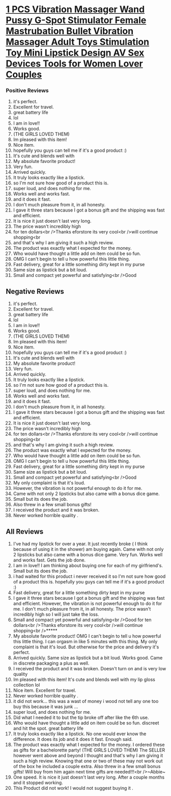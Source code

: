 # [1 PCS Vibration Massager Wand Pussy G-Spot Stimulator Female Mastrubation Bullet Vibration Massager Adult Toys Stimulation Toy Mini Lipstick Design AV Sex Devices Tools for Women Lover Couples](https://products.checkmycream.com/products/1-PCS-Vibration-Massager-Wand-Pussy-G-Spot-Stimulator-Female-Mastrubation-Bullet-Vibration-Massager-Adult-Toys-Stimulation-Toy-Mini-Lipstick-Design-AV-Sex-Devices-Tools-for-Women-Lover-Couples.html)

### Positive Reviews

<ol>
      <li>it&#x27;s perfect.</li>
      <li>Excellent for travel.</li>
      <li>great battery life</li>
      <li>lol</li>
      <li>I am in love!!</li>
      <li>Works good.</li>
      <li>(THE GIRLS LOVED THEM)  </li>
      <li>Im pleased with this item!</li>
      <li>Nice item.</li>
      <li>hopefully you guys can tell me if it&#x27;s a good product :)</li>
      <li>It&#x27;s cute and blends well with</li>
      <li>My absolute favorite product!</li>
      <li>Very fun.</li>
      <li>Arrived quickly.</li>
      <li>It truly looks exactly like a lipstick.</li>
      <li>so I&#x27;m not sure how good of a product this is.</li>
      <li>super loud, and does nothing for me.</li>
      <li>Works well and works fast.</li>
      <li>and it does it fast.</li>
      <li>I don&#x27;t much pleasure from it, in all honesty.</li>
      <li>I gave it three stars because I got a bonus gift and the shipping was fast and efficient.</li>
      <li>It is nice it just doesn&#x27;t last very long.</li>
      <li>The price wasn&#x27;t incredibly high</li>
      <li>for ten dollars&lt;br /&gt;Thanks eforstore its very cool&lt;br /&gt;will continue shopping&lt;br</li>
      <li>and that&#x27;s why I am giving it such a high review.  </li>
      <li>The product was exactly what I expected for the money.  </li>
      <li>Who would have thought a little add on item could be so fun.</li>
      <li>OMG I can&#x27;t begin to tell u how powerful this little thing.</li>
      <li>Fast delivery, great for a little something dirty kept in my purse</li>
      <li>Same size as lipstick but a bit loud.</li>
      <li>Small and compact yet powerful and satisfying&lt;br /&gt;Good</li>
</ol>


<h2>Negative Reviews</h2>
<ol>
<li> it&#x27;s perfect.</li>
<li> Excellent for travel.</li>
<li> great battery life</li>
<li> lol</li>
<li> I am in love!!</li>
<li> Works good.</li>
<li> (THE GIRLS LOVED THEM)  </li>
<li> Im pleased with this item!</li>
<li> Nice item.</li>
<li> hopefully you guys can tell me if it&#x27;s a good product :)</li>
<li> It&#x27;s cute and blends well with</li>
<li> My absolute favorite product!</li>
<li> Very fun.</li>
<li> Arrived quickly.</li>
<li> It truly looks exactly like a lipstick.</li>
<li> so I&#x27;m not sure how good of a product this is.</li>
<li> super loud, and does nothing for me.</li>
<li> Works well and works fast.</li>
<li> and it does it fast.</li>
<li> I don&#x27;t much pleasure from it, in all honesty.</li>
<li> I gave it three stars because I got a bonus gift and the shipping was fast and efficient.</li>
<li> It is nice it just doesn&#x27;t last very long.</li>
<li> The price wasn&#x27;t incredibly high</li>
<li> for ten dollars&lt;br /&gt;Thanks eforstore its very cool&lt;br /&gt;will continue shopping&lt;br</li>
<li> and that&#x27;s why I am giving it such a high review.  </li>
<li> The product was exactly what I expected for the money.  </li>
<li> Who would have thought a little add on item could be so fun.</li>
<li> OMG I can&#x27;t begin to tell u how powerful this little thing.</li>
<li> Fast delivery, great for a little something dirty kept in my purse</li>
<li> Same size as lipstick but a bit loud.</li>
<li> Small and compact yet powerful and satisfying&lt;br /&gt;Good</li>
<li> My only complaint is that it&#x27;s loud.</li>
<li> However, the vibration is not powerful enough to do it for me.</li>
<li> Came with not only 2 lipsticks but also came with a bonus dice game.</li>
<li> Small but its does the job.</li>
<li> Also threw in a few small bonus gifts!  </li>
<li> I received the product and it was broken.</li>
<li> Never worked horrible quality .</li>
</ol>

<h2>All Reviews</h2>

<ol>
    <li> I&#x27;ve had my lipstick for over a year. It just recently broke ( I think because of using it in the shower) am buying again. Came with not only 2 lipsticks but also came with a bonus dice game. Very fun. Works well and works fast. Gets the job done.</li>
    <li> I am in love!! I am thinking about buying one for each of my girlfriend&#x27;s.  Small but its does the job.</li>
    <li> i had waited for this product i never received it so I&#x27;m not sure how good of a product this is. hopefully you guys can tell me if it&#x27;s a good product :)</li>
    <li> Fast delivery, great for a little something dirty kept in my purse</li>
    <li> I gave it three stars because I got a bonus gift and the shipping was fast and efficient. However, the vibration is not powerful enough to do it for me. I don&#x27;t much pleasure from it, in all honesty. The price wasn&#x27;t incredibly high so I will just take the loss.</li>
    <li> Small and compact yet powerful and satisfying&lt;br /&gt;Good for ten dollars&lt;br /&gt;Thanks eforstore its very cool&lt;br /&gt;will continue shopping&lt;br /&gt;*****</li>
    <li> My absolute favorite product! OMG I can&#x27;t begin to tell u how powerful this little thing. I can orgasm in like 5 minutes with this thing. My only complaint is that it&#x27;s loud. But otherwise for the price and delivery it&#x27;s perfect.</li>
    <li> Arrived quickly. Same size as lipstick but a bit loud. Works good. Came in discrete packaging a plus as well.</li>
    <li> I received the product and it was broken. Doesn&#x27;t turn on and is very low quality</li>
    <li> Im pleased with this item! It&#x27;s cute and blends well with my lip gloss collection lol</li>
    <li> Nice item. Excellent for travel.</li>
    <li> Never worked horrible quality .</li>
    <li> it did not work... this was a wast of money i  wood not tell any one too buy this because it was junk ...</li>
    <li> super loud, and does nothing for me.</li>
    <li> Did what I needed it to but the tip broke off after like the 6th use.</li>
    <li> Who would have thought a little add on item could be so fun. discreet and hit the spot. great battery life</li>
    <li> It truly looks exactly like a lipstick. No one would ever know the difference. It does its job and it does it fast. Enough said.</li>
    <li> The product was exactly what I expected for the money.  I ordered these as gifts for a bachelorette party! (THE GIRLS LOVED THEM)  The SELLER however went above and beyond I thought and that&#x27;s why I am giving it such a high review.  Knowing that one or two of these may not work out of the box he included a couple extra.  Also threw in a few small bonus gifts!  Will buy from him again next time gifts are needed!!!&lt;br /&gt;~Abbie~</li>
    <li> One speed. It is nice it just doesn&#x27;t last very long. After a couple months and it stopped working.</li>
    <li> This Product did not work! I would not suggest buying it .</li>
</ol>




